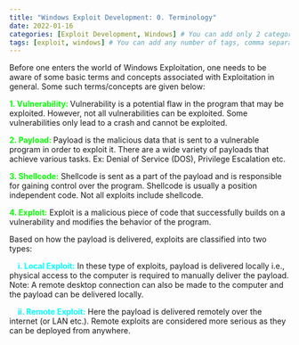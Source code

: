 ```yaml
---
title: "Windows Exploit Development: 0. Terminology"
date: 2022-01-16
categories: [Exploit Development, Windows] # You can add only 2 categories, comma separated. First is main category and Second is sub-category under the main category.
tags: [exploit, windows] # You can add any number of tags, comma separated. TAG names should always be lowercase. # To add assets to this post in future, create a folder named assets\blogpost_assets\2022-01-16-windows-exploit-development-0-terminology\ and drop your assets in there.
---
```


<p>Before one enters the world of Windows Exploitation, one needs to be aware of some basic terms and concepts associated with Exploitation in general. Some such terms/concepts are given below:</p><p><span style="color: #04ff00;"><b>1. Vulnerability</b><b>: </b></span>Vulnerability is a potential flaw in the program that may be exploited. However, not all vulnerabilities can be exploited. Some vulnerabilities only lead to a crash and cannot be exploited.<br /></p><p></p><p><span style="color: #04ff00;"><b>2. Payload</b><b>: </b></span>Payload is the malicious data that is sent to a vulnerable program in order to exploit it. There are a wide variety of payloads that achieve various tasks. Ex: Denial of Service (DOS), Privilege Escalation etc.<br /></p><p><span style="color: #04ff00;"><b>3. Shellcode:</b></span> Shellcode is sent as a part of the payload and is responsible for gaining control over the program. Shellcode is usually a position independent code. Not all exploits include shellcode.<br /></p><p><span style="color: #04ff00;"><b>4. Exploit:</b></span> Exploit is a malicious piece of code that successfully 
builds on a vulnerability and modifies the behavior of the program.&nbsp;</p><p>Based on how the payload is delivered, exploits are classified into two types:</p><p><span>&nbsp;&nbsp;&nbsp;<span style="color: #01ffff;"><b> </b></span></span><span style="color: #01ffff;"><b>i. Local Exploit:</b></span> In these type of exploits, payload is delivered locally i.e., physical access to the computer is required to manually deliver the payload. Note: A remote desktop connection can also be made to the computer and the payload can be delivered locally.<br /></p><p><span>&nbsp;&nbsp;&nbsp;<span style="color: #01ffff;"><b> </b></span></span><span style="color: #01ffff;"><b>ii. Remote Exploit:</b></span> Here the payload is delivered remotely over the internet (or LAN etc.). Remote exploits are considered more serious as they can be deployed from anywhere.</p><p><br /></p>
